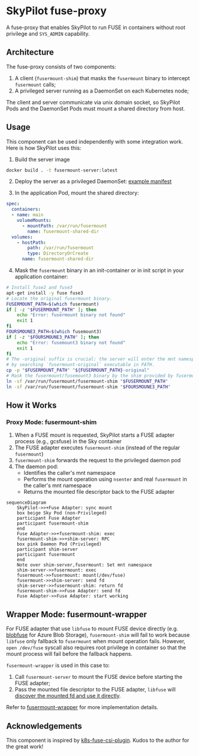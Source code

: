 # SkyPilot fuse-proxy

A fuse-proxy that enables SkyPilot to run FUSE in containers without root privilege and `SYS_ADMIN` capability.

## Architecture

The fuse-proxy consists of two components:

1. A client (`fusermount-shim`) that masks the `fusermount` binary to intercept `fusermount` calls;
2. A privileged server running as a DaemonSet on each Kubernetes node;

The client and server communicate via unix domain socket, so SkyPilot Pods and the DaemonSet Pods must mount a shared directory from host.

## Usage

This component can be used independently with some integration work. Here is how SkyPilot uses this:

1. Build the server image

```bash
docker build . -t fusermount-server:latest
```

2. Deploy the server as a privileged DaemonSet: [example manifest](https://raw.githubusercontent.com/skypilot-org/skypilot/master/sky/provision/kubernetes/manifests/fusermount-server-daemonset.yaml)

3. In the application Pod, mount the shared directory:

```yaml
spec:
  containers:
  - name: main
    volumeMounts:
      - mountPath: /var/run/fusermount
        name: fusermount-shared-dir
  volumes:
    - hostPath:
        path: /var/run/fusermount
        type: DirectoryOrCreate
      name: fusermount-shared-dir
```

4. Mask the `fusermount` binary in an init-container or in init script in your application container:

```bash
# Install fuse2 and fuse3
apt-get install -y fuse fuse3
# Locate the original fusermount binary.
FUSERMOUNT_PATH=$(which fusermount)
if [ -z "$FUSERMOUNT_PATH" ]; then
    echo "Error: fusermount binary not found"
    exit 1
fi
FOURSMOUNE3_PATH=$(which fusemount3)
if [ -z "$FOURSMOUNE3_PATH" ]; then
    echo "Error: fusemount3 binary not found"
    exit 1
fi
# The -original suffix is crucial: the server will enter the mnt namespace of application container and find the original fusermount binary
# by searching `fusermount-original` executable in PATH.
cp -p "$FUSERMOUNT_PATH" "${FUSERMOUNT_PATH}-original"
# Mask the fusermount/fusemount3 binary by the shim provided by fusermount-server.
ln -sf /var/run/fusermount/fusermount-shim "$FUSERMOUNT_PATH"
ln -sf /var/run/fusermount/fusermount-shim "$FOURSMOUNE3_PATH"
```

## How it Works

### Proxy Mode: fusermount-shim

1. When a FUSE mount is requested, SkyPilot starts a FUSE adapter process (e.g., gcsfuse) in the Sky container
2. The FUSE adapter executes `fusermount-shim` (instead of the regular `fusermount`)
3. `fusermount-shim` forwards the request to the privileged daemon pod
4. The daemon pod:
   - Identifies the caller's mnt namespace
   - Performs the mount operation using `nsenter` and real `fusermount` in the caller's mnt namespace
   - Returns the mounted file descriptor back to the FUSE adapter

```mermaid
sequenceDiagram
    SkyPilot->>+Fuse Adapter: sync mount
    box beige Sky Pod (non-Privileged)
    participant Fuse Adapter
    participant fusermount-shim
    end
    Fuse Adapter->>+fusermount-shim: exec
    fusermount-shim->>+shim-server: RPC
    box pink Daemon Pod (Privileged)
    participant shim-server
    participant fusermount
    end
    Note over shim-server,fusermount: Set mnt namespace
    shim-server->>fusermount: exec
    fusermount->>fusermount: mount(/dev/fuse)
    fusermount->>shim-server: send fd
    shim-server->>fusermount-shim: return fd
    fusermount-shim->>Fuse Adapter: send fd
    Fuse Adapter->>Fuse Adapter: start working
```

## Wrapper Mode: fusermount-wrapper

For FUSE adapter that use `libfuse` to mount FUSE device directly (e.g. [blobfuse](https://github.com/Azure/azure-storage-fuse) for Azure Blob Storage), `fusermount-shim` will fail to work because `libfuse` only fallback to `fusermount` when mount operation fails.
However, `open /dev/fuse` syscall also requires root privilege in container so that the mount process will fail before the fallback happens.

`fusermount-wrapper` is used in this case to:

1. Call `fusermount-server` to mount the FUSE device before starting the FUSE adapter;
2. Pass the mounted file descriptor to the FUSE adapter, `libfuse` will [discover the mounted fd and use it directly](https://github.com/libfuse/libfuse/blob/a25fb9bd49ef56a2223262784f18dd9bbc2601dc/lib/fuse_lowlevel.c#L3435).

Refer to [fusermount-wrapper](./cmd/fusermount-wrapper/main.go) for more implementation details.

## Acknowledgements

This component is inspired by [k8s-fuse-csi-plugin](https://github.com/pfnet-research/meta-fuse-csi-plugin). Kudos to the author for the great work!